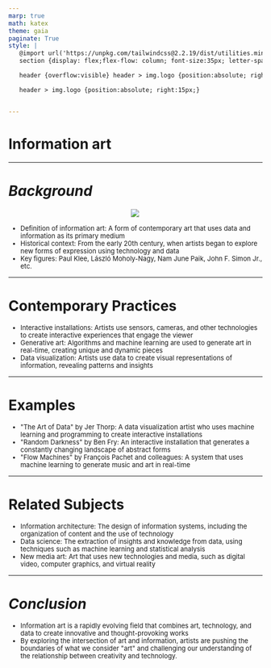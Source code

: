 ```yaml
---
marp: true
math: katex
theme: gaia
paginate: True
style: |
   @import url('https://unpkg.com/tailwindcss@2.2.19/dist/utilities.min.css');
   section {display: flex;flex-flow: column; font-size:35px; letter-spacing:1.4px;}

   header {overflow:visible} header > img.logo {position:absolute; right:15px;}

   header > img.logo {position:absolute; right:15px;}


---
```

<!-- backgroundColor: #958089 -->
<!-- _class: lead -->

 # Information art

---
<style scoped>p,li {font-size:0.84em}</style>

 # _Background_
<div style="display: flex; flex: 1 1 auto; flex-flow: row; min-height: 0"><div style="display: flex; flex: 1 1 auto; justify-content: center;min-height:0;min-width:0; margin-bottom:0.1em;;margin-right:0.15em">
<img style='object-fit: contain; max-height:100%; max-width:100%; background-color: rgba(0,0,0,0);' src='https://upload.wikimedia.org/wikipedia/en/thumb/d/da/Info1970.jpg/150px-Info1970.jpg'/>
</div>
</div>

- Definition of information art: A form of contemporary art that uses data and information as its primary medium
- Historical context: From the early 20th century, when artists began to explore new forms of expression using technology and data
- Key figures: Paul Klee, László Moholy-Nagy, Nam June Paik, John F. Simon Jr., etc.

---
<style scoped>p,li {font-size:0.88em}</style>

 # **Contemporary Practices**
- Interactive installations: Artists use sensors, cameras, and other technologies to create interactive experiences that engage the viewer
- Generative art: Algorithms and machine learning are used to generate art in real-time, creating unique and dynamic pieces
- Data visualization: Artists use data to create visual representations of information, revealing patterns and insights


---
<style scoped>p,li {font-size:0.88em}</style>

 # Examples

- "The Art of Data" by Jer Thorp: A data visualization artist who uses machine learning and programming to create interactive installations
- "Random Darkness" by Ben Fry: An interactive installation that generates a constantly changing landscape of abstract forms
- "Flow Machines" by François Pachet and colleagues: A system that uses machine learning to generate music and art in real-time

---
<style scoped>p,li {font-size:0.88em}</style>

 # Related Subjects

- Information architecture: The design of information systems, including the organization of content and the use of technology
- Data science: The extraction of insights and knowledge from data, using techniques such as machine learning and statistical analysis
- New media art: Art that uses new technologies and media, such as digital video, computer graphics, and virtual reality

---
<style scoped>p,li {font-size:0.92em}</style>

 # _Conclusion_
- Information art is a rapidly evolving field that combines art, technology, and data to create innovative and thought-provoking works
- By exploring the intersection of art and information, artists are pushing the boundaries of what we consider "art" and challenging our understanding of the relationship between creativity and technology.

